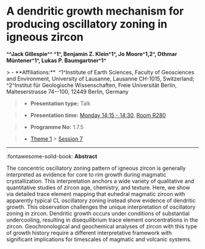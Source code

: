 # A dendritic growth mechanism for producing oscillatory zoning in igneous zircon

**^^Jack Gillespie^^ ^1^, Benjamin Z. Klein^1^, Jo Moore^1,2^, Othmar Müntener^1^, Lukas P. Baumgartner^1^**

<!-- more -->> - **Affiliations:**  ^1^Institute of Earth Sciences, Faculty of Geosciences and Environment, University of Lausanne, Lausanne CH-1015, Switzerland; ^2^Institut für Geologische Wissenschaften, Freie Universität Berlin, Malteserstrasse 74--100, 12449 Berlin, Germany 

> - **Presentation type:** Talk

> - **Presentation time:** [Monday 14:15 - 14:30](../sessions_comparison.md#__tabbed_1_3), [Room R280](../maps_venue.md#__tabbed_1_1)

> - **Programme No:** 1.7.5

> - [Theme 1](../theme1.md) > [Session 7](../sessions/session-1-7.md)

--- 

:fontawesome-solid-book: **Abstract**

The concentric oscillatory zoning pattern of igneous zircon is generally interpreted as evidence for core to rim growth during magmatic crystallization. This interpretation anchors a wide variety of qualitative and quantitative studies of zircon age, chemistry, and texture. Here, we show via detailed trace element mapping that euhedral magmatic zircon with apparently typical CL oscillatory zoning instead show evidence of dendritic growth. This observation challenges the unique interpretation of oscillatory zoning in zircon. Dendritic growth occurs under conditions of substantial undercooling, resulting in disequilibrium trace element concentrations in the zircon. Geochronological and geochemical analyses of zircon with this type of growth history require a different interpretative framework with significant implications for timescales of magmatic and volcanic systems.

